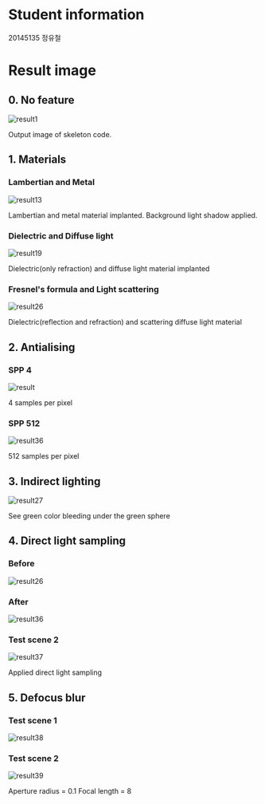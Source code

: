 # Student information

20145135 정유철

# Result image

## 0. No feature
![result1](https://user-images.githubusercontent.com/48479286/59155859-83c1fa00-8acc-11e9-8a05-e03a123be2ff.png)

Output image of skeleton code.

## 1. Materials
### Lambertian and Metal
![result13](https://user-images.githubusercontent.com/48479286/59155885-0e0a5e00-8acd-11e9-8c64-17e9b0993eff.png)

Lambertian and metal material implanted.
Background light shadow applied.

### Dielectric and Diffuse light
![result19](https://user-images.githubusercontent.com/48479286/59155903-8a04a600-8acd-11e9-865f-ed7abbcb0146.png)

Dielectric(only refraction) and diffuse light material implanted

### Fresnel's formula and Light scattering
![result26](https://user-images.githubusercontent.com/48479286/59155919-ce904180-8acd-11e9-9768-25ed2d79680d.png)

Dielectric(reflection and refraction) and scattering diffuse light material

## 2. Antialising
### SPP 4
![result](https://user-images.githubusercontent.com/48479286/59155957-6f7efc80-8ace-11e9-9c8d-b1781f745d33.png)

4 samples per pixel

### SPP 512
![result36](https://user-images.githubusercontent.com/48479286/59155969-c7b5fe80-8ace-11e9-9b0a-b631deba86ba.png)

512 samples per pixel

## 3. Indirect lighting
![result27](https://user-images.githubusercontent.com/48479286/59156018-b3becc80-8acf-11e9-9000-4e22cb5839bb.png)

See green color bleeding under the green sphere

## 4. Direct light sampling
### Before
![result26](https://user-images.githubusercontent.com/48479286/59156086-7a3a9100-8ad0-11e9-8c67-f807bcf84f8e.png)

### After
![result36](https://user-images.githubusercontent.com/48479286/59156091-8aeb0700-8ad0-11e9-80c8-7f999bbed0f3.png)

### Test scene 2
![result37](https://user-images.githubusercontent.com/48479286/59156065-3cd60380-8ad0-11e9-9952-240f03c44f13.png)

Applied direct light sampling

## 5. Defocus blur
### Test scene 1
![result38](https://user-images.githubusercontent.com/48479286/59156102-b241d400-8ad0-11e9-90d4-7059516d2538.png)

### Test scene 2
![result39](https://user-images.githubusercontent.com/48479286/59156111-e3ba9f80-8ad0-11e9-866e-1a8918b972f6.png)

Aperture radius = 0.1
Focal length = 8

